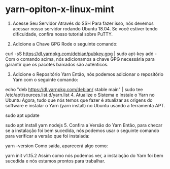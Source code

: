 # yarn-opiton-x-linux-mint

1. Acesse Seu Servidor Através do SSH
Para fazer isso, nós devemos acessar nosso servidor rodando Ubuntu 18.04. Se você estiver tendo dificuldade, confira nosso tutorial sobre PuTTY.

2. Adicione a Chave GPG
Rode o seguinte comando:

curl -sS https://dl.yarnpkg.com/debian/pubkey.gpg | sudo apt-key add -
Com o comando acima, nós adicionamos a chave GPG necessária para garantir que os pacotes baixados são autênticos.

3. Adicione o Repositório Yarn
Então, nós podemos adicionar o repositório Yarn com o seguinte comando:

echo "deb https://dl.yarnpkg.com/debian/ stable main" | sudo tee /etc/apt/sources.list.d/yarn.list
4. Atualize o Sistema e Instale o Yarn no Ubuntu
Agora, tudo que nós temos que fazer é atualizar as origens do software e instalar o Yarn (yarn install) no Ubuntu usando a ferramenta APT.

sudo apt update

sudo apt install yarn nodejs
5. Confira a Versão do Yarn
Então, para checar se a instalação foi bem sucedida, nós podemos usar o seguinte comando para verificar a versão que foi instalada:

yarn –version
Como saída, aparecerá algo como:

yarn init v1.15.2
Assim como nós podemos ver, a instalação do Yarn foi bem sucedida e nós estamos prontos para trabalhar.
